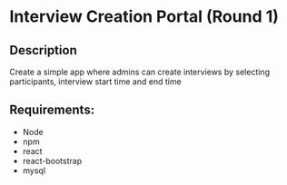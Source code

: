 # Interview Creation Portal (Round 1)

## Description
Create a simple app where admins can create interviews by selecting participants, interview start time and end time


## Requirements:
- Node
- npm
- react
- react-bootstrap
- mysql

